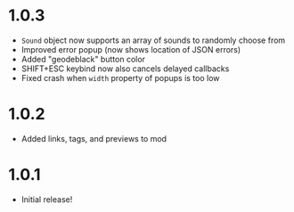 # 1.0.3
- `Sound` object now supports an array of sounds to randomly choose from
- Improved error popup (now shows location of JSON errors)
- Added "geodeblack" button color
- SHIFT+ESC keybind now also cancels delayed callbacks
- Fixed crash when `width` property of popups is too low

# 1.0.2
- Added links, tags, and previews to mod

# 1.0.1
- Initial release!